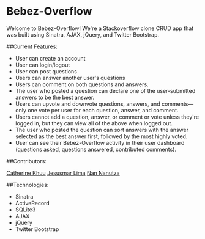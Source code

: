 # Bebez-Overflow

Welcome to Bebez-Overflow! We're a Stackoverflow clone CRUD app that was built using Sinatra, AJAX, jQuery, and Twitter Bootstrap.

##Current Features:

- User can create an account 
- User can login/logout
- User can post questions 
- Users can answer another user's questions 
- Users can comment on both questions and answers. 
- The user who posted a question can declare one of the user-submitted answers to be the best answer.
- Users can upvote and downvote questions, answers, and comments—only one vote per user for each question, answer, and comment.
- Users cannot add a question, answer, or comment or vote unless they're logged in, but they can view all of the above when logged out.
- The user who posted the question can sort answers with the answer selected as the best answer first, followed by the most highly voted.
- User can see their Bebez-Overflow activity in their user dashboard (questions asked, questions answered, contributed comments). 

##Contributors: 

[Catherine Khuu](http://www.github.com/catkhuu)
[Jesusmar Lima](http://www.github.com/jesusmarlima)
[Nan Nanutza](http://www.github.com/nanutza)

##Technologies:

- Sinatra
- ActiveRecord
- SQLite3
- AJAX
- jQuery
- Twitter Bootstrap 


